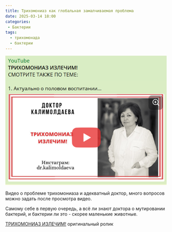 ```yaml
---
title: Трихомониаз как глобальная замалчиваемая проблема
date: 2025-03-14 18:00
categories: 
 - Бактерии
tags:
  - трихомонада
  - бактерии
---
```




![](./Трихомониаз-как-глобальная-замалчиваемая-проблема/image-20250314175630246.png)



Видео о проблеме трихомониаза и адекватный доктор, много вопросов можно задать после просмотра видео. 

<!-- more -->

Самому себе в первую очередь, а всё ли знают доктора о мутировании бактерий, и бактерии ли это - скорее маленькие животные.

[ТРИХОМОНИАЗ ИЗЛЕЧИМ!](https://www.youtube.com/watch?v=Qx0JChYOamU) оригинальный ролик

